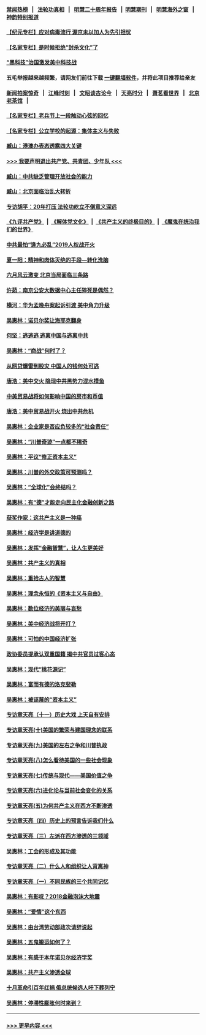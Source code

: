 #### [禁闻热榜](热点新闻.md?=0)  &nbsp;&nbsp;|&nbsp;&nbsp; [法轮功真相](https://github.com/gfw-breaker/truth/blob/master/README.md?=0) &nbsp;&nbsp;|&nbsp;&nbsp; [明慧二十周年报告](https://github.com/gfw-breaker/mh-reports/blob/master/README.md?=0) &nbsp;&nbsp;|&nbsp;&nbsp;[明慧期刊](https://github.com/gfw-breaker/mh-qikan) &nbsp;&nbsp;|&nbsp;&nbsp; [明慧海外之窗](https://github.com/gfw-breaker/mh-news/blob/master/README.md?=0) &nbsp;&nbsp;|&nbsp;&nbsp; [神韵特别报道](https://github.com/gfw-breaker/mh-news/blob/master/shenyun.md?=0)
#### [【纪元专栏】应对病毒流行 渥京未以加人为先引担忧](../pages/nsc423/n11875714.md?t=02242002) 
#### [【名家专栏】是时候拒绝“封杀文化”了](../pages/nsc423/n11814093.md?t=02242002) 
#### [“黑科技”治国激发美中科技战](../pages/nsc423/n11638056.md?t=02242002) 
#### 五毛举报越来越频繁，请网友们前往下载 [一键翻墙软件](https://github.com/gfw-breaker/ssr-accounts)，并将此项目推荐给亲友
#### [新闻拍案惊奇](https://github.com/gfw-breaker/banned-news/blob/master/pages/link4.md) &nbsp;&nbsp;|&nbsp;&nbsp; [江峰时刻](https://github.com/gfw-breaker/banned-news/blob/master/pages/link4.md) &nbsp;&nbsp;|&nbsp;&nbsp; [文昭谈古论今](https://github.com/gfw-breaker/banned-news/blob/master/pages/link4.md) &nbsp;&nbsp;|&nbsp;&nbsp; [天亮时分](https://github.com/gfw-breaker/banned-news/blob/master/pages/link4.md) &nbsp;&nbsp;|&nbsp;&nbsp; [萧茗看世界](https://github.com/gfw-breaker/banned-news/blob/master/pages/link4.md) &nbsp;&nbsp;|&nbsp;&nbsp; [北京老茶馆](https://github.com/gfw-breaker/banned-news/blob/master/pages/link4.md) &nbsp;&nbsp;|&nbsp;&nbsp; 
#### [【名家专栏】老兵节上一段触动心弦的回忆](../pages/nsc423/n11646016.md?t=02242002) 
#### [【名家专栏】公立学校的起源：集体主义与失败](../pages/nsc423/n11601833.md?t=02242002) 
#### [臧山：港澳办表态透露四大关键](../pages/nsc423/n11421628.md?t=02242002) 
#### [>>> 我要声明退出共产党、共青团、少年队 <<<](https://github.com/begood0513/goodnews/blob/master/quit/letter.md) 
#### [臧山：中共缺乏管理开放社会的能力](../pages/nsc423/n11407457.md?t=02242002) 
#### [臧山：北京面临治乱大转折](../pages/nsc423/n11406895.md?t=02242002) 
#### [专访胡平：20年打压 法轮功屹立不倒意义深远](../pages/nsc423/n11398800.md?t=02242002) 
#### [《九评共产党》](https://github.com/begood0513/9ping.md/blob/master/README.md) &nbsp;|&nbsp; [《解体党文化》](../../../../jtdwh.md/blob/master/README.md)  &nbsp;|&nbsp; [《共产主义的终极目的》](../../../../gczydzjmd.md/blob/master/README.md) &nbsp;|&nbsp; [《魔鬼在统治我们的世界》](../../../../mgztzwmdsj.md/blob/master/README.md) 
#### [中共最怕“逢九必乱”2019人权战开火](../pages/nsc423/n11385248.md?t=02242002) 
#### [夏一阳：精神和肉体灭绝的手段—转化洗脑](../pages/nsc423/n11368250.md?t=02242002) 
#### [六月风云激变 北京当局面临三条路](../pages/nsc423/n11313668.md?t=02242002) 
#### [许茹：南京公安大数据中心主任猝死是偶然？](../pages/nsc423/n11064744.md?t=02242002) 
#### [横河：华为孟晚舟案起诉引渡 美中角力升级](../pages/nsc423/n11027230.md?t=02242002) 
#### [吴惠林：诺贝尔奖让海耶克翻身](../pages/nsc423/n10890049.md?t=02242002) 
#### [何坚：逃逃逃 逃离中国与逃离中共](../pages/nsc423/n10592891.md?t=02242002) 
#### [吴惠林：“商战”何时了？](../pages/nsc423/n10573558.md?t=02242002) 
#### [从网贷爆雷到股灾 中国人的钱何处可逃](../pages/nsc423/n10572800.md?t=02242002) 
#### [唐浩：美中交火 隐现中共黑势力混水摸鱼](../pages/nsc423/n10544040.md?t=02242002) 
#### [中美贸易战将如何影响中国的房市和币值](../pages/nsc423/n10543697.md?t=02242002) 
#### [唐浩：美中贸易战开火 烧出中共危机](../pages/nsc423/n10540126.md?t=02242002) 
#### [吴惠林：企业家是否应负较多的“社会责任”](../pages/nsc423/n10535022.md?t=02242002) 
#### [吴惠林：“川普奇迹”一点都不稀奇](../pages/nsc423/n10512808.md?t=02242002) 
#### [吴惠林：平议“修正资本主义”](../pages/nsc423/n10495724.md?t=02242002) 
#### [吴惠林：川普的外交政策可预测吗？](../pages/nsc423/n10462387.md?t=02242002) 
#### [吴惠林：“全球化”会终结吗？](../pages/nsc423/n10452838.md?t=02242002) 
#### [吴惠林：有“德”才能走向民主化金融创新之路](../pages/nsc423/n10432292.md?t=02242002) 
#### [获奖作家：这共产主义是一种癌](../pages/nsc423/n10431541.md?t=02242002) 
#### [吴惠林：经济学是讲道德的](../pages/nsc423/n10398014.md?t=02242002) 
#### [吴惠林：发挥“金融智慧”，让人生更美好](../pages/nsc423/n10375019.md?t=02242002) 
#### [吴惠林：共产主义的真相](../pages/nsc423/n10351394.md?t=02242002) 
#### [吴惠林：重拾古人的智慧](../pages/nsc423/n10337691.md?t=02242002) 
#### [吴惠林：理念永恒的《资本主义与自由》](../pages/nsc423/n10316274.md?t=02242002) 
#### [吴惠林：数位经济的美丽与哀愁](../pages/nsc423/n10292946.md?t=02242002) 
#### [吴惠林：美中经济战将开打？](../pages/nsc423/n10258825.md?t=02242002) 
#### [吴惠林：可怕的中国经济扩张](../pages/nsc423/n10219147.md?t=02242002) 
#### [政协委员提承认双重国籍 揭中共官员过客心态](../pages/nsc423/n10208809.md?t=02242002) 
#### [吴惠林：现代“桃花源记”](../pages/nsc423/n10185234.md?t=02242002) 
#### [吴惠林：富而有德的洛克斐勒](../pages/nsc423/n10142264.md?t=02242002) 
#### [吴惠林：被诬蔑的“资本主义”](../pages/nsc423/n10124816.md?t=02242002) 
#### [专访章天亮（十一）历史大戏 上天自有安排](../pages/nsc423/n10094905.md?t=02242002) 
#### [专访章天亮(十)美国的繁荣与建国理念的联系](../pages/nsc423/n10094899.md?t=02242002) 
#### [专访章天亮(九)美国的左右之争和川普执政](../pages/nsc423/n10094889.md?t=02242002) 
#### [专访章天亮(八)怎么看待美国的一些社会现象](../pages/nsc423/n10094857.md?t=02242002) 
#### [专访章天亮(七)传统与现代——美国价值之争](../pages/nsc423/n10093140.md?t=02242002) 
#### [专访章天亮(六)进化论与当前社会变化的关系](../pages/nsc423/n10092036.md?t=02242002) 
#### [专访章天亮(五)为何共产主义在西方不断渗透](../pages/nsc423/n10083620.md?t=02242002) 
#### [专访章天亮（四）历史上的预言告诉我们什么](../pages/nsc423/n10083606.md?t=02242002) 
#### [专访章天亮（三）左派在西方渗透的三领域](../pages/nsc423/n10081115.md?t=02242002) 
#### [吴惠林：工会的形成及其功能](../pages/nsc423/n10080633.md?t=02242002) 
#### [专访章天亮（二）什么人和组织让人背离神](../pages/nsc423/n10076637.md?t=02242002) 
#### [专访章天亮（一）不同民族的三个共同记忆](../pages/nsc423/n10074188.md?t=02242002) 
#### [吴惠林：有影呒？2018金融泡沫大地震](../pages/nsc423/n10040534.md?t=02242002) 
#### [吴惠林：“爱情”这个东西](../pages/nsc423/n10019423.md?t=02242002) 
#### [吴惠林：由台湾劳动部政次请辞说起](../pages/nsc423/n9979679.md?t=02242002) 
#### [吴惠林：五鬼搬运如何了？](../pages/nsc423/n9925338.md?t=02242002) 
#### [吴惠林：有感于本年诺贝尔经济学奖](../pages/nsc423/n9871883.md?t=02242002) 
#### [吴惠林：共产主义渗透全球](../pages/nsc423/n9812748.md?t=02242002) 
#### [十月革命引百年红祸 俄总统候选人吁下葬列宁](../pages/nsc423/n9810182.md?t=02242002) 
#### [吴惠林：停滞性膨胀何时来到？](../pages/nsc423/n9764136.md?t=02242002) 

----
#### [ >>> 更早内容 <<< ](../indexes/nsc423-earlier.md)
